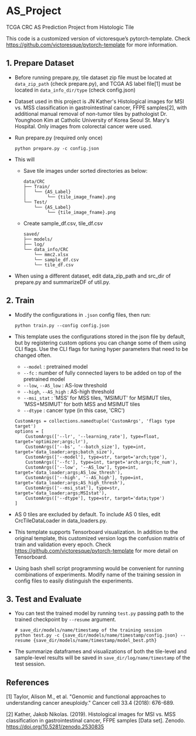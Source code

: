 # AS_Project
TCGA CRC AS Prediction Project from Histologic Tile


This code is a customized version of victoresque’s pytorch-template. Check <https://github.com/victoresque/pytorch-template> for more information.

## 1. Prepare Dataset

* Before running prepare.py, tile dataset zip file must be located at `data_zip_path` (check prepare.py), and TCGA AS label file[1] must be located in `data_info_dir/type` (check config.json)
* Dataset used in this project is JN Kather's Histological images for MSI vs. MSS classification in gastrointestinal cancer, FFPE samples[2], with additional manual removal of non-tumor tiles by pathologist Dr. Younghoon Kim at Catholic University of Korea Seoul St. Mary's Hospital. Only images from colorectal cancer were used.


* Run prepare.py (required only once)
  ```
  python prepare.py -c config.json
  ```
* This will
  * Save tile images under sorted directories as below:
    ```
    data/CRC
    ├── Train/
    │   └── {AS_Label}
    │        └── {tile_image_fname}.png
    └── Test/
        └── {AS_Label}
             └── {tile_image_fname}.png
    ```
  * Create sample_df.csv, tile_df.csv
    ```
    saved/
    ├── models/ 
    ├── log/
    └── data_info/CRC
        └── mmc2.xlsx
        └── sample_df.csv
        └── tile_df.csv
    ```


* When using a different dataset, edit data_zip_path and src_dir of prepare.py and summarizeDF of util.py.


## 2. Train
* Modify the configurations in `.json` config files, then run:


  ```
  python train.py --config config.json
  ```
* This template uses the configurations stored in the json file by default, but by registering custom options you can change some of them using CLI flags. Use the CLI flags for tuning hyper parameters that need to be changed often.
  * `--model` : pretrained model
  * `--fc` : number of fully connected layers to be added on top of the pretrained model 
  * `--low`, `--AS_low` : AS-low threshold
  * `--high`, `--AS_high` : AS-high threshold
  * `--msi_stat` : 'MSS' for MSS tiles, 'MSIMUT' for MSIMUT tiles, 'MSS+MSIMUT' for both MSS and MSIMUT tiles 
  * `--dtype` : cancer type (in this case, 'CRC')


  ```
  CustomArgs = collections.namedtuple('CustomArgs', 'flags type target')
  options = [
      CustomArgs(['--lr', '--learning_rate'], type=float, target='optimizer;args;lr'),
      CustomArgs(['--bs', '--batch_size'], type=int, target='data_loader;args;batch_size'),
      CustomArgs(['--model'], type=str, target='arch;type'),
      CustomArgs(['--fc'], type=int, target='arch;args;fc_num'),
      CustomArgs(['--low', '--AS_low'], type=int, target='data_loader;args;AS_low_thresh'),
      CustomArgs(['--high', '--AS_high'], type=int, target='data_loader;args;AS_high_thresh'),
      CustomArgs(['--msi_stat'], type=str, target='data_loader;args;MSIstat'),
      CustomArgs(['--dtype'], type=str, target='data;type')
  ]
  ```
* AS 0 tiles are excluded by default. To include AS 0 tiles, edit CrcTileDataLoader in data_loaders.py.

* This template supports Tensorboard visualization. In addition to the original template, this customized version logs the confusion matrix of train and validation every epoch. Check <https://github.com/victoresque/pytorch-template> for more detail on Tensorboard.

* Using bash shell script programming would be convenient for running combinations of experiments. Modify name of the training session in config files to easily distinguish the experiments. 
  

## 3. Test and Evaluate
* You can test the trained model by running `test.py` passing path to the trained checkpoint by `--resume` argument.


  ```
  # save_dir/models/name/timestamp of the training session
  python test.py -c {save_dir/models/name/timestamp/config.json} --resume {save_dir/models/name/timestamp/model_best.pth}
  ```
  
* The summarize dataframes and visualizations of both the tile-level and sample-level results will be saved in `save_dir/log/name/timestamp` of the test session.


## References
[1] Taylor, Alison M., et al. "Genomic and functional approaches to understanding cancer aneuploidy." Cancer cell 33.4 (2018): 676-689.


[2] Kather, Jakob Nikolas. (2019). Histological images for MSI vs. MSS classification in gastrointestinal cancer, FFPE samples [Data set]. Zenodo. https://doi.org/10.5281/zenodo.2530835

